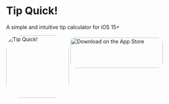 #  Tip Quick! 

A simple and intuitive tip calculator for iOS 15+ 

<a href="https://apps.apple.com/us/app/tip-quick/id1626926148?itscg=30200&amp;itsct=apps_box_appicon" style="width: 170px; height: 170px; border-radius: 22%; overflow: hidden; display: inline-block; vertical-align: middle;"><img src="https://is1-ssl.mzstatic.com/image/thumb/Purple112/v4/98/09/97/980997ae-39e8-a306-daf0-91e059ad21f0/AppIcon-1x_U007emarketing-0-6-0-85-220.png/540x540bb.jpg&h=f380d4eced143a16b33751f529ce1191" alt="Tip Quick!" style="width: 170px; height: 170px; border-radius: 22%; overflow: hidden; display: inline-block; vertical-align: middle;"></a> <a href="https://apps.apple.com/us/app/tip-quick/id1626926148?itsct=apps_box_badge&amp;itscg=30200" style="display: inline-block; overflow: hidden; border-radius: 13px; width: 250px; height: 83px;"><img src="https://tools.applemediaservices.com/api/badges/download-on-the-app-store/black/en-us?size=250x83&amp;releaseDate=1654041600&h=0bff6c911a60af197c8d0827ed549df3" alt="Download on the App Store" style="border-radius: 13px; width: 250px; height: 83px;"></a>

